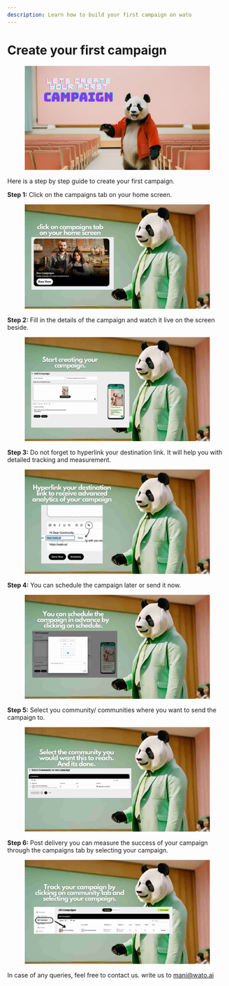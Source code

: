 ```yaml
---
description: Learn how to build your first campaign on wato
---
```


# Create your first campaign

<figure><img src=".gitbook/assets/UI Screens Showcase (1).png" alt=""><figcaption></figcaption></figure>

Here is a step by step guide to create your first campaign.

**Step 1:** Click on the campaigns tab on your home screen.

<figure><img src=".gitbook/assets/1.jpg" alt=""><figcaption></figcaption></figure>

**Step 2:** Fill in the details of the campaign and watch it live on the screen beside.

<figure><img src=".gitbook/assets/2.jpg" alt=""><figcaption></figcaption></figure>

**Step 3:** Do not forget to hyperlink your destination link. It will help you with detailed tracking and measurement.

<figure><img src=".gitbook/assets/3.jpg" alt=""><figcaption></figcaption></figure>

**Step 4:** You can schedule the campaign later or send it now.

<figure><img src=".gitbook/assets/4.jpg" alt=""><figcaption></figcaption></figure>

**Step 5:** Select you community/ communities where you want to send the campaign to.

<figure><img src=".gitbook/assets/5.jpg" alt=""><figcaption></figcaption></figure>

**Step 6:** Post delivery you can measure the success of your campaign through the campaigns tab by selecting your campaign.

<figure><img src=".gitbook/assets/6.jpg" alt=""><figcaption></figcaption></figure>

In case of any queries, feel free to contact us. write us to mani@wato.ai
